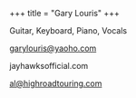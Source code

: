 +++
title = "Gary Louris"
+++

Guitar, Keyboard, Piano, Vocals

<!--more-->

garylouris@yaoho.com

jayhawksofficial.com

al@highroadtouring.com
